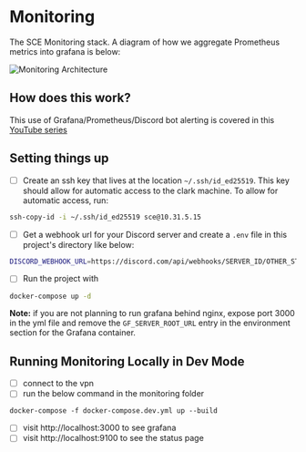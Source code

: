 # Monitoring

The SCE Monitoring stack. A diagram of how we aggregate Prometheus metrics into grafana is below: 

![Monitoring Architecture](https://github.com/SCE-Development/monitoring/assets/36345325/299afe97-285e-4fd4-9f6d-2d9010c5e576)


## How does this work?
This use of Grafana/Prometheus/Discord bot alerting is covered in
 this [YouTube series](https://www.youtube.com/watch?v=L17-EN4HcY0)

## Setting things up
- [ ] Create an ssh key that lives at the location `~/.ssh/id_ed25519`. This
 key should allow for automatic access to the clark machine. To allow for
 automatic access, run:
```sh
ssh-copy-id -i ~/.ssh/id_ed25519 sce@10.31.5.15
```
- [ ] Get a webhook url for your Discord server and create a `.env` file
 in this project's directory like below:
```sh
DISCORD_WEBHOOK_URL=https://discord.com/api/webhooks/SERVER_ID/OTHER_STUFF
```
- [ ] Run the project with
```sh
docker-compose up -d
```
**Note:** if you are not planning to run grafana behind nginx,
 expose port 3000 in the yml file and remove the `GF_SERVER_ROOT_URL`
 entry in the environment section for the Grafana container.

## Running Monitoring Locally in Dev Mode
- [ ] connect to the vpn
- [ ] run the below command in the monitoring folder
```
docker-compose -f docker-compose.dev.yml up --build
```
- [ ] visit http://localhost:3000 to see grafana
- [ ] visit http://localhost:9100 to see the status page

